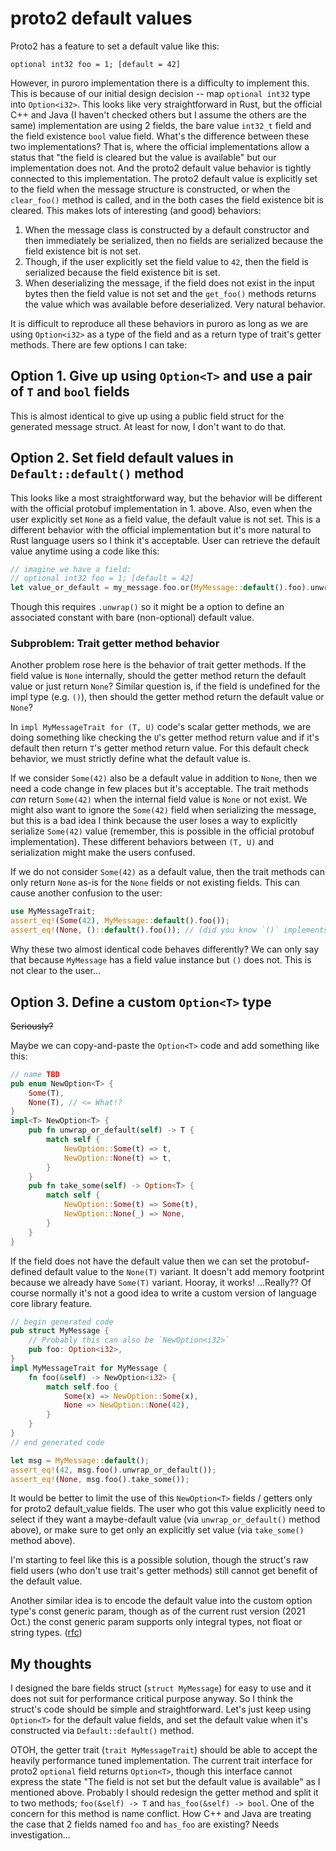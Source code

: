 # proto2 default values
Proto2 has a feature to set a default value like this:

`optional int32 foo = 1; [default = 42]`

However, in puroro implementation there is a difficulty to implement this. This is because of our initial design decision -- map `optional int32` type into `Option<i32>`. This looks like very straightforward in Rust, but the official C++ and Java (I haven't checked others but I assume the others are the same) implementation are using 2 fields, the bare value `int32_t` field and the field existence `bool` value field.
What's the difference between these two implementations? That is, where the official implementations allow a status that "the field is cleared but the value is available" but our implementation does not. And the proto2 default value behavior is tightly connected to this implementation. The proto2 default value is explicitly set to the field when the message structure is constructed, or when the `clear_foo()` method is called, and in the both cases the field existence bit is cleared. This makes lots of interesting (and good) behaviors:

 1. When the message class is constructed by a default constructor and then immediately be serialized, then no fields are serialized because the field existence bit is not set.
 1. Though, if the user explicitly set the field value to `42`, then the field is serialized because the field existence bit is set.
 1. When deserializing the message, if the field does not exist in the input bytes then the field value is not set and the `get_foo()` methods returns the value which was available before deserialized. Very natural behavior.

It is difficult to reproduce all these behaviors in puroro as long as we are using `Option<i32>` as a type of the field and as a return type of trait's getter methods. There are few options I can take:

## Option 1. Give up using `Option<T>` and use a pair of `T` and `bool` fields
This is almost identical to give up using a public field struct for the generated message struct. At least for now, I don't want to do that.

## Option 2. Set field default values in `Default::default()` method
This looks like a most straightforward way, but the behavior will be different with the official protobuf implementation in 1. above. Also, even when the user explicitly set `None` as a field value, the default value is not set. This is a different behavior with the official implementation but it's more natural to Rust language users so I think it's acceptable. User can retrieve the default value anytime using a code like this:

```rust
// imagine we have a field:
// optional int32 foo = 1; [default = 42]
let value_or_default = my_message.foo.or(MyMessage::default().foo).unwrap();
```

Though this requires `.unwrap()` so it might be a option to define an associated constant with bare (non-optional) default value.

### Subproblem: Trait getter method behavior

Another problem rose here is the behavior of trait getter methods. If the field value is `None` internally, should the getter method return the default value or just return `None`? Similar question is, if the field is undefined for the impl type (e.g. `()`), then should the getter method return the default value or `None`?

In `impl MyMessageTrait for (T, U)` code's scalar getter methods, we are doing something like checking the `U`'s getter method return value and if it's default then return `T`'s getter method return value. For this default check behavior, we must strictly define what the default value is.

If we consider `Some(42)` also be a default value in addition to `None`, then we need a code change in few places but it's acceptable. The trait methods *can* return `Some(42)` when the internal field value is `None` or not exist. 
We might also want to ignore the `Some(42)` field when serializing the message, but this is a bad idea I think because the user loses a way to explicitly serialize `Some(42)` value (remember, this is possible in the official protobuf implementation). These different behaviors between `(T, U)` and serialization might make the users confused.

If we do not consider `Some(42)` as a default value, then the trait methods can only return `None` as-is for the `None` fields or not existing fields. This can cause another confusion to the user:
```rust
use MyMessageTrait;
assert_eq!(Some(42), MyMessage::default().foo());
assert_eq!(None, ()::default().foo()); // (did you know `()` implements `Default`?)
```
Why these two almost identical code behaves differently? We can only say that because `MyMessage` has a field value instance but `()` does not. This is not clear to the user...

## Option 3. Define a custom `Option<T>` type

~~Seriously?~~

Maybe we can copy-and-paste the `Option<T>` code and add something like this:

```rust
// name TBD
pub enum NewOption<T> {
    Some(T),
    None(T), // <= What!?
}
impl<T> NewOption<T> {
    pub fn unwrap_or_default(self) -> T {
        match self {
            NewOption::Some(t) => t,
            NewOption::None(t) => t,
        }
    }
    pub fn take_some(self) -> Option<T> {
        match self {
            NewOption::Some(t) => Some(t),
            NewOption::None(_) => None,
        }
    }
}
```

If the field does not have the default value then we can set the protobuf-defined default value to the `None(T)` variant. It doesn't add memory footprint because we already have `Some(T)` variant. Hooray, it works! ...Really??
Of course normally it's not a good idea to write a custom version of language core library feature.

```rust
// begin generated code
pub struct MyMessage {
    // Probably this can also be `NewOption<i32>`
    pub foo: Option<i32>,
}
impl MyMessageTrait for MyMessage {
    fn foo(&self) -> NewOption<i32> {
        match self.foo {
            Some(x) => NewOption::Some(x),
            None => NewOption::None(42),
        }
    }
}
// end generated code

let msg = MyMessage::default();
assert_eq!(42, msg.foo().unwrap_or_default());
assert_eq!(None, msg.foo().take_some());
```

It would be better to limit the use of this `NewOption<T>` fields / getters only for proto2 default_value fields.
The user who got this value explicitly need to select if they want a maybe-default value (via `unwrap_or_default()` method above), or make sure to get only an explicitly set value (via `take_some()` method above).

I'm starting to feel like this is a possible solution, though the struct's raw field users (who don't use trait's getter methods) still cannot get benefit of the default value.

Another similar idea is to encode the default value into the custom option type's const generic param, though as of the current rust version (2021 Oct.) the const generic param supports only integral types, not float or string types. ([rfc](https://github.com/rust-lang/rfcs/blob/master/text/2000-const-generics.md))

## My thoughts

I designed the bare fields struct (`struct MyMessage`) for easy to use and it does not suit for performance critical purpose anyway. So I think the struct's code should be simple and straightforward. Let's just keep using `Option<T>` for the default value fields, and set the default value when it's constructed via `Default::default()` method.

OTOH, the getter trait (`trait MyMessageTrait`) should be able to accept the heavily performance tuned implementation. The current trait interface for proto2 `optional` field returns `Option<T>`, though this interface cannot express the state "The field is not set but the default value is available" as I mentioned above.
Probably I should redesign the getter method and split it to two methods; `foo(&self) -> T` and `has_foo(&self) -> bool`. One of the concern for this method is name conflict. How C++ and Java are treating the case that 2 fields named `foo` and `has_foo` are existing? Needs investigation...
